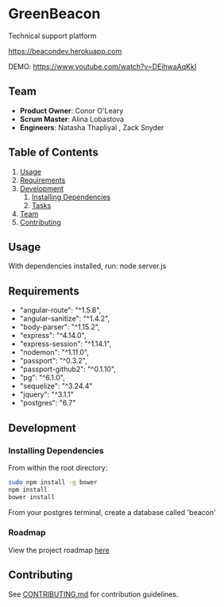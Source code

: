 # GreenBeacon

Technical support platform

https://beacondev.herokuapp.com

DEMO: https://www.youtube.com/watch?v=DEihwaAqKkI

## Team

  - __Product Owner__: Conor O'Leary
  - __Scrum Master__: Alina Lobastova
  - __Engineers__: Natasha Thapliyal , Zack Snyder

## Table of Contents

1. [Usage](#Usage)
1. [Requirements](#requirements)
1. [Development](#development)
    1. [Installing Dependencies](#installing-dependencies)
    1. [Tasks](#tasks)
1. [Team](#team)
1. [Contributing](#contributing)

## Usage

With dependencies installed, run:
node server.js



## Requirements

- "angular-route": "^1.5.8",
- "angular-sanitize": "^1.4.2",
- "body-parser": "^1.15.2",
- "express": "^4.14.0",
- "express-session": "^1.14.1",
- "nodemon": "^1.11.0",
- "passport": "^0.3.2",
- "passport-github2": "^0.1.10",
- "pg": "^6.1.0",
- "sequelize": "^3.24.4"
- "jquery": "^3.1.1"
- "postgres": "6.7"


## Development

### Installing Dependencies

From within the root directory:

```sh
sudo npm install -g bower
npm install
bower install
```


From your postgres terminal, create a database called 'beacon'

### Roadmap

View the project roadmap [here](https://github.com/GreenBeacon/GreenBeacon/issues)


## Contributing

See [CONTRIBUTING.md](CONTRIBUTING.md) for contribution guidelines.
